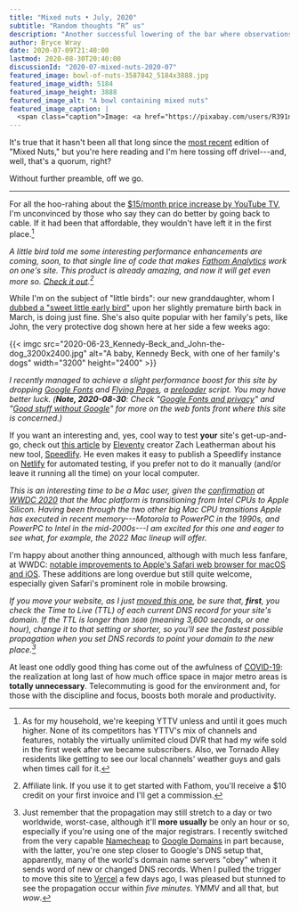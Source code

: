 ```yaml
---
title: "Mixed nuts • July, 2020"
subtitle: "Random thoughts “R” us"
description: "Another successful lowering of the bar where observations’ cleverness is concerned."
author: Bryce Wray
date: 2020-07-09T21:40:00
lastmod: 2020-08-30T20:40:00
discussionId: "2020-07-mixed-nuts-2020-07"
featured_image: bowl-of-nuts-3587842_5184x3888.jpg
featured_image_width: 5184
featured_image_height: 3888
featured_image_alt: "A bowl containing mixed nuts"
featured_image_caption: |
  <span class="caption">Image: <a href="https://pixabay.com/users/R391n4-3182451/?utm_source=link-attribution&amp;utm_medium=referral&amp;utm_campaign=image&amp;utm_content=3587842">R391n4</a>; <a href="https://pixabay.com/?utm_source=link-attribution&amp;utm_medium=referral&amp;utm_campaign=image&amp;utm_content=3587842">Pixabay</a></span>
---
```


It's true that it hasn't been all that long since the [most recent](/posts/2020/05/mixed-nuts-2020-05) edition of "Mixed Nuts," but you're here reading and I'm here tossing off drivel---and, well, that's a quorum, right?

Without further preamble, off we go.

-------

For all the hoo-rahing about the [$15/month price increase by YouTube TV](https://www.theverge.com/2020/6/30/21308449/youtube-tv-price-increase-64-99-viacom-hbo-new-channels), I'm unconvinced by those who say they can do better by going back to cable. If it had been that affordable, they wouldn't have left it in the first place.[^notLeaving]

[^notLeaving]: As for my household, we're keeping YTTV unless and until it goes much higher. None of its competitors has YTTV's mix of channels and features, notably the virtually unlimited cloud DVR that had my wife sold in the first week after we became subscribers. Also, we Tornado Alley residents like getting to see our local channels' weather guys and gals when times call for it.

*A little bird told me some interesting performance enhancements are coming, soon, to that single line of code that makes [Fathom Analytics](/posts/2020/06/fathom-analytics-count-on-it) work on one's site. This product is already amazing, and now it will get even more so. [Check it out](https://usefathom.com/ref/ZKHYWX).[^affilFA]*

[^affilFA]: Affiliate link. If you use it to get started with Fathom, you'll receive a $10 credit on your first invoice and I'll get a commission.

While I'm on the subject of "little birds": our new granddaughter, whom I [dubbed a "sweet little early bird"](/posts/2020/03/welcome-sweet-little-early-bird) upon her slightly premature birth back in March, is doing just fine. She's also quite popular with her family's pets, like John, the very protective dog shown here at her side a few weeks ago:

{{< imgc src="2020-06-23_Kennedy-Beck_and_John-the-dog_3200x2400.jpg" alt="A baby, Kennedy Beck, with one of her family's dogs" width="3200" height="2400" >}}

*I recently managed to achieve a slight performance boost for this site by dropping [Google Fonts](https://fonts.google.com) and [Flying Pages](https://npmjs.com/package/flying-pages), a [preloader](https://developer.mozilla.org/en-US/docs/Web/HTML/Preloading_content) script. You may have better luck. (**Note, 2020-08-30**: Check "[Google Fonts and privacy](/posts/2020/08/google-fonts-privacy)" and "[Good stuff without Google](/posts/2020/08/good-stuff-without-google)" for more on the web fonts front where this site is concerned.)*

If you want an interesting and, yes, cool way to test **your** site's get-up-and-go, check out [this article](https://www.zachleat.com/web/speedlify/) by [Eleventy](https://11ty.dev) creator Zach Leatherman about his new tool, [Speedlify](https://github.com/zachleat/speedlify). He even makes it easy to publish a Speedlify instance on [Netlify](https://netlify.com) for automated testing, if you prefer not to do it manually (and/or leave it running all the time) on your local computer.

*This is an interesting time to be a Mac user, given the [confirmation](https://www.apple.com/newsroom/2020/06/apple-announces-mac-transition-to-apple-silicon/) at [WWDC 2020](https://developer.apple.com/wwdc20/) that the Mac platform is transitioning from Intel CPUs to Apple Silicon. Having been through the two other big Mac CPU transitions Apple has executed in recent memory---Motorola to PowerPC in the 1990s, and PowerPC to Intel in the mid-2000s---I am excited for this one and eager to see what, for example, the 2022 Mac lineup will offer.*

I'm happy about another thing announced, although with much less fanfare, at WWDC: [notable improvements to Apple's Safari web browser for macOS and iOS](https://www.zdnet.com/article/safari-14-removes-flash-gets-support-for-breach-alerts-http3-and-webp/). These additions are long overdue but still quite welcome, especially given Safari's prominent role in mobile browsing.

*If you move your website, as I just [moved this one](/posts/2020/07/goodbye-hello), be sure that, **first**, you check the Time to Live (TTL) of each current DNS record for your site's domain. If the TTL is longer than `3600` (meaning 3,600 seconds, or one hour), change it to that setting or shorter, so you'll see the fastest possible propagation when you set DNS records to point your domain to the new place.[^propagation]*

[^propagation]: Just remember that the propagation may still stretch to a day or two worldwide, worst-case, although it'll **more usually** be only an hour or so, especially if you're using one of the major registrars. I recently switched from the very capable [Namecheap](https://namecheap.com) to [Google Domains](https://domains.google.com) in part because, with the latter, you're one step closer to Google's DNS setup that, apparently, many of the world's domain name servers "obey" when it sends word of new or changed DNS records. When I pulled the trigger to move this site to [Vercel](https://vercel.com) a few days ago, I was pleased but stunned to see the propagation occur within *five minutes*. YMMV and all that, but *wow*.

At least one oddly good thing has come out of the awfulness of [COVID-19](/posts/2020/03/coherence-covid-19): the realization at long last of how much office space in major metro areas is **totally unnecessary**. Telecommuting is good for the environment and, for those with the discipline and focus, boosts both morale and productivity.